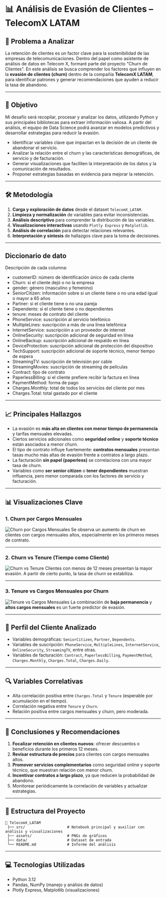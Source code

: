# 📊 Análisis de Evasión de Clientes – TelecomX LATAM

## 📌 Problema a Analizar

La retención de clientes es un factor clave para la sostenibilidad de las empresas de telecomunicaciones. Dentro del papel como asistente de análisis de datos en Telecom X, formaré parte del proyecto "Churn de Clientes". En este análisis se busca comprender los factores que influyen en la **evasión de clientes (churn)** dentro de la compañía **TelecomX LATAM**, para identificar patrones y generar recomendaciones que ayuden a reducir la tasa de abandono.

---

## 🎯 Objetivo

Mi desafío será recopilar, procesar y analizar los datos, utilizando Python y sus principales bibliotecas para extraer información valiosa. A partir del análisis, el equipo de Data Science podrá avanzar en modelos predictivos y desarrollar estrategias para reducir la evasión.

* Identificar variables clave que impactan en la decisión de un cliente de abandonar el servicio.
* Analizar la relación entre el churn y las características demográficas, de servicio y de facturación.
* Generar visualizaciones que faciliten la interpretación de los datos y la comunicación de resultados.
* Proponer estrategias basadas en evidencia para mejorar la retención.

---

## 🛠️ Metodología

1. **Carga y exploración de datos** desde el dataset `TelecomX_LATAM`.
2. **Limpieza y normalización** de variables para evitar inconsistencias.
3. **Análisis descriptivo** para comprender la distribución de las variables.
4. **Visualizaciones interactivas** usando `Plotly Express` y `Matplotlib`.
5. **Análisis de correlación** para detectar relaciones relevantes.
6. **Interpretación y síntesis** de hallazgos clave para la toma de decisiones.

---

## Diccionario de dato

Descripción de cada columna:

* customerID: número de identificación único de cada cliente
* Churn: si el cliente dejó o no la empresa
* gender: género (masculino y femenino)
* SeniorCitizen: información sobre si un cliente tiene o no una edad igual o mayor a 65 años
* Partner: si el cliente tiene o no una pareja
* Dependents: si el cliente tiene o no dependientes
* tenure: meses de contrato del cliente
* PhoneService: suscripción al servicio telefónico
* MultipleLines: suscripción a más de una línea telefónica
* InternetService: suscripción a un proveedor de internet
* OnlineSecurity: suscripción adicional de seguridad en línea
* OnlineBackup: suscripción adicional de respaldo en línea
* DeviceProtection: suscripción adicional de protección del dispositivo
* TechSupport: suscripción adicional de soporte técnico, menor tiempo de espera
* StreamingTV: suscripción de televisión por cable
* StreamingMovies: suscripción de streaming de películas
* Contract: tipo de contrato
* PaperlessBilling: si el cliente prefiere recibir la factura en línea
* PaymentMethod: forma de pago
* Charges.Monthly: total de todos los servicios del cliente por mes
* Charges.Total: total gastado por el cliente

---
## 📈 Principales Hallazgos

* La evasión es **más alta en clientes con menor tiempo de permanencia** y tarifas mensuales elevadas.
* Ciertos servicios adicionales como **seguridad online** y **soporte técnico** están asociados a menor churn.
* El tipo de contrato influye fuertemente: **contratos mensuales** presentan tasas mucho más altas de evasión frente a contratos a largo plazo.
* La facturación **sin papel (paperless)** se correlaciona con una mayor tasa de churn.
* Variables como **ser senior citizen** o **tener dependientes** muestran influencia, pero menor comparada con los factores de servicio y facturación.

---

## 📊 Visualizaciones Clave

### 1. **Churn por Cargos Mensuales**

![Churn por Cargos Mensuales](..\assets\churn-by-monthlyCharges.png)
Se observa un aumento de churn en clientes con cargos mensuales altos, especialmente en los primeros meses de contrato.

---

### 2. **Churn vs Tenure (Tiempo como Cliente)**

![Churn vs Tenure](..\assets\churn-by-tenure-line.png)
Clientes con menos de 12 meses presentan la mayor evasión. A partir de cierto punto, la tasa de churn se estabiliza.

---

### 3. **Tenure vs Cargos Mensuales por Churn**

![Tenure vs Cargos Mensuales](..\assets\churn-by-tenure-vs-monthlyCharges.png)
La combinación de **baja permanencia** y **altos cargos mensuales** es un fuerte predictor de evasión.

---

## 👥 Perfil del Cliente Analizado

* Variables demográficas: `SeniorCitizen`, `Partner`, `Dependents`.
* Variables de suscripción: `PhoneService`, `MultipleLines`, `InternetService`, `OnlineSecurity`, `StreamingTV`, entre otras.
* Variables de facturación: `Contract`, `PaperlessBilling`, `PaymentMethod`, `Charges.Monthly`, `Charges.Total`, `Charges.Daily`.

---

## 🔍 Variables Correlativas

* Alta correlación positiva entre `Charges.Total` y `Tenure` (esperable por acumulación en el tiempo).
* Correlación negativa entre `Tenure` y `Churn`.
* Relación positiva entre cargos mensuales y churn, pero moderada.

---

## 📌 Conclusiones y Recomendaciones

1. **Focalizar retención en clientes nuevos**: ofrecer descuentos o beneficios durante los primeros 12 meses.
2. **Revisar estructura de precios** para clientes con cargos mensuales altos.
3. **Promover servicios complementarios** como seguridad online y soporte técnico, que muestran relación con menor churn.
4. **Incentivar contratos a largo plazo**, ya que reducen la probabilidad de abandono.
5. Monitorear periódicamente la correlación de variables y actualizar estrategias.

---

## 📂 Estructura del Proyecto

```
📁 TelecomX_LATAM
 ├── src/                   # Notebook principal y auxiliar con análisis y visualizaciones
 ├── assets/                # PNGs de gráficos
 ├── data/                  # Dataset de entrada
 └── README.md              # Informe del análisis
```

---

## 💻 Tecnologías Utilizadas

* Python 3.12
* Pandas, NumPy (manejo y análisis de datos)
* Plotly Express, Matplotlib (visualizaciones)
